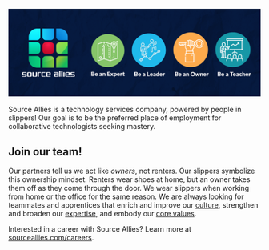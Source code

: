 [![Source Allies](https://raw.githubusercontent.com/sourceallies/.github/main/profile/sa-header.png)](https://sourceallies.com/)

Source Allies is a technology services company, powered by people in slippers!
Our goal is to be the preferred place of employment for collaborative technologists seeking mastery.

## Join our team!

Our partners tell us we act like *owners*, not renters.
Our slippers symbolize this ownership mindset. Renters wear shoes at home, but an owner takes them off as they come through the door.
We wear slippers when working from home or the office for the same reason.
We are always looking for teammates and apprentices that enrich and improve our [culture](https://www.sourceallies.com/careers/), strengthen and broaden our [expertise](https://www.sourceallies.com/what-we-do/#our-expertise), and embody our [core values](https://www.sourceallies.com/#our-core-values).

Interested in a career with Source Allies?
Learn more at [sourceallies.com/careers](https://www.sourceallies.com/careers/).
